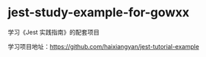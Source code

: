 # jest-study-example-for-gowxx

学习《Jest 实践指南》的配套项目

学习项目地址：https://github.com/haixiangyan/jest-tutorial-example
